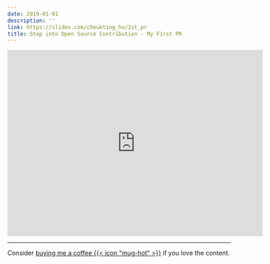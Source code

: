 ```yaml
---
date: 2019-01-01
description: ''
link: https://slides.com/cheukting_ho/1st_pr
title: Step into Open Source Contribution - My First PR
---
```


<iframe src="https://slides.com/cheukting_ho/1st_pr/embed" width="576" height="420" title="Step into Open Source Contribution - My First PR" scrolling="no" frameborder="0" webkitallowfullscreen mozallowfullscreen allowfullscreen></iframe>


---
Consider [buying me a coffee {{< icon "mug-hot" >}}](https://github.com/sponsors/Cheukting) if you love the content.
